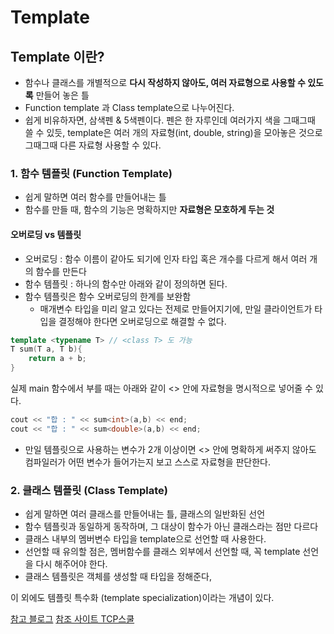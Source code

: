 # Template

## Template 이란?

- 함수나 클래스를 개별적으로 **다시 작성하지 않아도, 여러 자료형으로 사용할 수 있도록** 만들어 놓은 틀
- Function template 과 Class template으로 나누어진다.
- 쉽게 비유하자면, 삼색펜 & 5색펜이다. 펜은 한 자루인데 여러가지 색을 그때그때 쓸 수 있듯, template은 여러 개의 자료형(int, double, string)을 모아놓은 것으로 그때그때 다른 자료형 사용할 수 있다.

### 1. 함수 템플릿 (Function Template)

- 쉽게 말하면 여러 함수를 만들어내는 틀
- 함수를 만들 때, 함수의 기능은 명확하지만 **자료형은 모호하게 두는 것**

#### 오버로딩 vs 템플릿
- 오버로딩 : 함수 이름이 같아도 되기에 인자 타입 혹은 개수를 다르게 해서 여러 개의 함수를 만든다
- 함수 템플릿 : 하나의 함수만 아래와 같이 정의하면 된다. 
- 함수 템플릿은 함수 오버로딩의 한계를 보완함
	- 매개변수 타입을 미리 알고 있다는 전제로 만들어지기에, 만일 클라이언트가 타입을 결정해야 한다면 오버로딩으로 해결할 수 없다. 


``` c++
template <typename T> // <class T> 도 가능
T sum(T a, T b){
	return a + b;
}
```
실제 main 함수에서 부를 때는 아래와 같이 <> 안에 자료형을 명시적으로 넣어줄 수 있다.
```c++
cout << "합 : " << sum<int>(a,b) << end;
cout << "합 : " << sum<double>(a,b) << end;
```
- 만일 템플릿으로 사용하는 변수가 2개 이상이면 <> 안에 명확하게 써주지 않아도 컴파일러가 어떤 변수가 들어가는지 보고 스스로 자료형을 판단한다.

### 2. 클래스 템플릿 (Class Template)

- 쉽게 말하면 여러 클래스를 만들어내는 틀, 클래스의 일반화된 선언
-  함수 템플릿과 동일하게 동작하며, 그 대상이 함수가 아닌 클래스라는 점만 다르다
- 클래스 내부의 멤버변수 타입을 template으로 선언할 때 사용한다.
- 선언할 때 유의할 점은, 멤버함수를 클래스 외부에서 선언할 때, 꼭 template 선언을 다시 해주어야 한다.
- 클래스 템플릿은 객체를 생성할 때 타입을 정해준다,

이 외에도 템플릿 특수화 (template specialization)이라는 개념이 있다.

[참고 블로그](https://blockdmask.tistory.com/45)
[참조 사이트 TCP스쿨](http://tcpschool.com/cpp/cpp_template_class)
